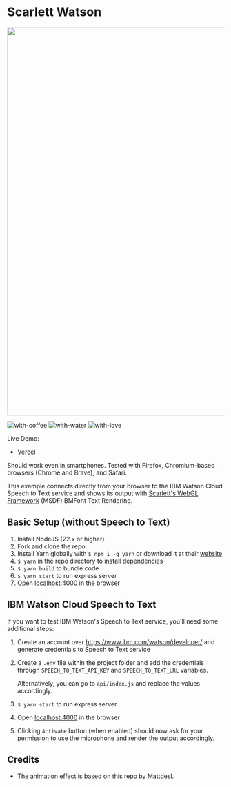 # Scarlett Watson

<img src="WatsonSpeech+ScarlettMSDF.gif?raw=true" width="900px">

![with-coffee](https://img.shields.io/badge/made%20with-%E2%98%95%EF%B8%8F%20coffee-yellow.svg)
![with-water](https://img.shields.io/badge/made%20with-%F0%9F%92%A7%20water-blue.svg)
![with-love](https://img.shields.io/badge/made%20with-%F0%9F%92%8C-red.svg)

Live Demo:
- [Vercel](https://scarlett-watson.vercel.app/)

Should work even in smartphones. Tested with Firefox, Chromium-based browsers (Chrome and Brave), and Safari.

This example connects directly from your browser to the IBM Watson Cloud Speech to Text service and shows its output with [Scarlett's WebGL Framework](https://github.com/scarlettgamestudio/scarlett-framework) (MSDF) BMFont Text Rendering. 

## Basic Setup (without Speech to Text)

1. Install NodeJS (22.x or higher)
2. Fork and clone the repo
3. Install Yarn globally with `$ npm i -g yarn` or download it at their [website](https://yarnpkg.com/en/docs/install)
4. `$ yarn` in the repo directory to install dependencies
5. `$ yarn build` to bundle code
5. `$ yarn start` to run express server
6. Open [localhost:4000](http://localhost:4000) in the browser

## IBM Watson Cloud Speech to Text

If you want to test IBM Watson's Speech to Text service, you'll need some additional steps:
1. Create an account over https://www.ibm.com/watson/developer/ and generate credentials to Speech to Text service
2. Create a `.env` file within the project folder and add the credentials through `SPEECH_TO_TEXT_API_KEY` and `SPEECH_TO_TEXT_URL` variables.

    Alternatively, you can go to `api/index.js` and replace the values accordingly.
3. `$ yarn start` to run express server
4. Open [localhost:4000](http://localhost:4000) in the browser
5. Clicking `Activate` button (when enabled) should now ask for your permission to use the microphone and render the output accordingly.

## Credits

- The animation effect is based on [this](https://github.com/Jam3/three-bmfont-text) repo by Mattdesl.
